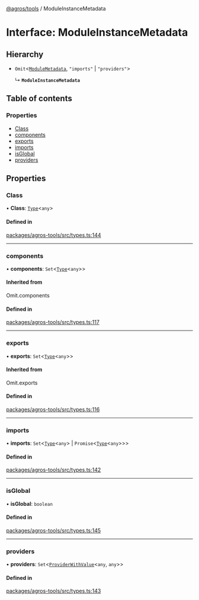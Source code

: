 [@agros/tools](../index.md) / ModuleInstanceMetadata

# Interface: ModuleInstanceMetadata

## Hierarchy

- `Omit`<[`ModuleMetadata`](ModuleMetadata.md), ``"imports"`` \| ``"providers"``\>

  ↳ **`ModuleInstanceMetadata`**

## Table of contents

### Properties

- [Class](ModuleInstanceMetadata.md#class)
- [components](ModuleInstanceMetadata.md#components)
- [exports](ModuleInstanceMetadata.md#exports)
- [imports](ModuleInstanceMetadata.md#imports)
- [isGlobal](ModuleInstanceMetadata.md#isglobal)
- [providers](ModuleInstanceMetadata.md#providers)

## Properties

### <a id="class" name="class"></a> Class

• **Class**: [`Type`](../index.md#type)<`any`\>

#### Defined in

[packages/agros-tools/src/types.ts:144](https://github.com/agrosjs/agros/blob/8fba5a5/packages/agros-tools/src/types.ts#L144)

___

### <a id="components" name="components"></a> components

• **components**: `Set`<[`Type`](../index.md#type)<`any`\>\>

#### Inherited from

Omit.components

#### Defined in

[packages/agros-tools/src/types.ts:117](https://github.com/agrosjs/agros/blob/8fba5a5/packages/agros-tools/src/types.ts#L117)

___

### <a id="exports" name="exports"></a> exports

• **exports**: `Set`<[`Type`](../index.md#type)<`any`\>\>

#### Inherited from

Omit.exports

#### Defined in

[packages/agros-tools/src/types.ts:116](https://github.com/agrosjs/agros/blob/8fba5a5/packages/agros-tools/src/types.ts#L116)

___

### <a id="imports" name="imports"></a> imports

• **imports**: `Set`<[`Type`](../index.md#type)<`any`\> \| `Promise`<[`Type`](../index.md#type)<`any`\>\>\>

#### Defined in

[packages/agros-tools/src/types.ts:142](https://github.com/agrosjs/agros/blob/8fba5a5/packages/agros-tools/src/types.ts#L142)

___

### <a id="isglobal" name="isglobal"></a> isGlobal

• **isGlobal**: `boolean`

#### Defined in

[packages/agros-tools/src/types.ts:145](https://github.com/agrosjs/agros/blob/8fba5a5/packages/agros-tools/src/types.ts#L145)

___

### <a id="providers" name="providers"></a> providers

• **providers**: `Set`<[`ProviderWithValue`](../index.md#providerwithvalue)<`any`, `any`\>\>

#### Defined in

[packages/agros-tools/src/types.ts:143](https://github.com/agrosjs/agros/blob/8fba5a5/packages/agros-tools/src/types.ts#L143)
